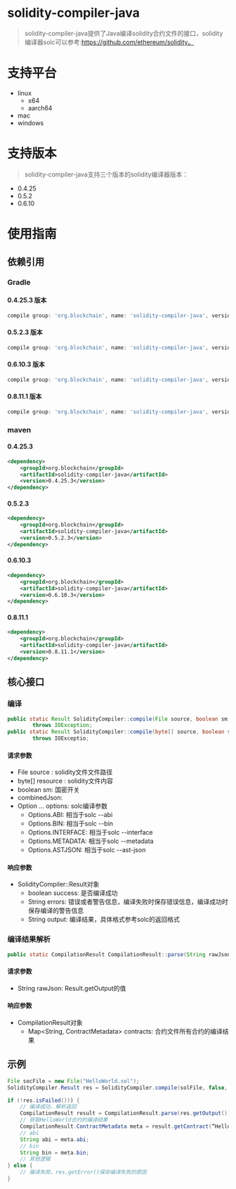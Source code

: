 # solidity-compiler-java

>solidity-compiler-java提供了Java编译solidity合约文件的接口，solidity编译器solc可以参考:https://github.com/ethereum/solidity。

# 支持平台

* linux
    * x64
    * aarch64
* mac
* windows

# 支持版本
>solidity-compiler-java支持三个版本的solidity编译器版本：

* 0.4.25
* 0.5.2
* 0.6.10

# 使用指南

## 依赖引用

### Gradle

#### 0.4.25.3 版本

```gradle
compile group: 'org.blockchain', name: 'solidity-compiler-java', version: '0.4.25.3'
```

#### 0.5.2.3 版本
```gradle
compile group: 'org.blockchain', name: 'solidity-compiler-java', version: '0.5.2.3'
```

#### 0.6.10.3 版本
```gradle
compile group: 'org.blockchain', name: 'solidity-compiler-java', version: '0.6.10.3'
```

#### 0.8.11.1 版本
```gradle
compile group: 'org.blockchain', name: 'solidity-compiler-java', version: '0.8.11.1'
```

### maven

#### 0.4.25.3

```xml
<dependency>
    <groupId>org.blockchain</groupId>
    <artifactId>solidity-compiler-java</artifactId>
    <version>0.4.25.3</version>
</dependency>
```

#### 0.5.2.3

```xml
<dependency>
    <groupId>org.blockchain</groupId>
    <artifactId>solidity-compiler-java</artifactId>
    <version>0.5.2.3</version>
</dependency>
```

#### 0.6.10.3

```xml
<dependency>
    <groupId>org.blockchain</groupId>
    <artifactId>solidity-compiler-java</artifactId>
    <version>0.6.10.3</version>
</dependency>
```

#### 0.8.11.1

```xml
<dependency>
    <groupId>org.blockchain</groupId>
    <artifactId>solidity-compiler-java</artifactId>
    <version>0.8.11.1</version>
</dependency>
```

## 核心接口

### 编译

```java
public static Result SolidityCompiler::compile(File source, boolean sm, boolean combinedJson, Option... options)
        throws IOException;
public static Result SolidityCompiler::compile(byte[] source, boolean sm, boolean combinedJson, Option... options)
        throws IOExceptio;
```

#### 请求参数

* File source : solidity文件文件路径
* byte[] resource : solidity文件内容
* boolean sm: 国密开关
* combinedJson:
* Option ... options: solc编译参数
    * Options.ABI: 相当于solc --abi
    * Options.BIN: 相当于solc --bin
    * Options.INTERFACE: 相当于solc --interface
    * Options.METADATA: 相当于solc --metadata
    * Options.ASTJSON: 相当于solc --ast-json

#### 响应参数

* SolidityCompiler::Result对象
    * boolean success: 是否编译成功
    * String errors: 错误或者警告信息，编译失败时保存错误信息，编译成功时保存编译的警告信息
    * String output: 编译结果，具体格式参考solc的返回格式

### 编译结果解析

```java
public static CompilationResult CompilationResult::parse(String rawJson) throws IOException 
```

#### 请求参数

* String rawJson: Result.getOutput的值

#### 响应参数

* CompilationResult对象
    * Map<String, ContractMetadata> contracts: 合约文件所有合约的编译结果

## 示例

```java
File socFile = new File("HelloWorld.sol");
SolidityCompiler.Result res = SolidityCompiler.compile(solFile, false, true, ABI, BIN, INTERFACE, METADATA);

if (!res.isFailed())) {
    // 编译成功，解析返回
    CompilationResult result = CompilationResult.parse(res.getOutput());
    // 获取HelloWorld合约的编译结果
    CompilationResult.ContractMetadata meta = result.getContract(“HelloWorld”);
    // abi
    String abi = meta.abi;
    // bin
    String bin = meta.bin;
    // 其他逻辑
} else {
    // 编译失败，res.getError()保存编译失败的原因
}
```
